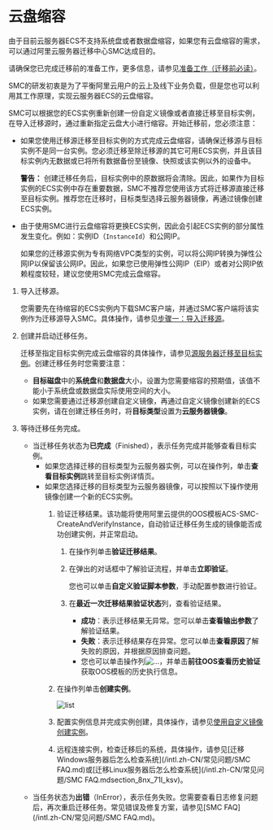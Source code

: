# 云盘缩容

由于目前云服务器ECS不支持系统盘或者数据盘缩容，如果您有云盘缩容的需求，可以通过阿里云服务器迁移中心SMC达成目的。

请确保您已完成迁移前的准备工作，更多信息，请参见[准备工作（迁移前必读）](/intl.zh-CN/用户指南/准备工作（迁移前必读）.md)。

SMC的研发初衷是为了平衡阿里云用户的云上及线下业务负载，但是您也可以利用其工作原理，实现云服务器ECS的云盘缩容。

SMC可以根据您的ECS实例重新创建一份自定义镜像或者直接迁移至目标实例，在导入迁移源时，通过重新指定云盘大小进行缩容。开始迁移前，您必须注意：

-   如果您使用迁移源迁移至目标实例的方式完成云盘缩容，请确保迁移源与目标实例不是同一台实例。您必须迁移至除迁移源的其它可用ECS实例，并且该目标实例内无数据或已将所有数据备份至镜像、快照或该实例以外的设备中。

    **警告：** 创建迁移任务后，目标实例中的原数据将会清除。因此，如果作为目标实例的ECS实例中存在重要数据，SMC不推荐您使用该方式将迁移源直接迁移至目标实例。推荐您在迁移时，目标类型选择云服务器镜像，再通过镜像创建ECS实例。

-   由于使用SMC进行云盘缩容将更换ECS实例，因此会引起ECS实例的部分属性发生变化。例如：实例ID（`InstanceId`）和公网IP。

    如果您的迁移源实例为专有网络VPC类型的实例，可以将公网IP转换为弹性公网IP以保留该公网IP。因此，如果您已使用弹性公网IP（EIP）或者对公网IP依赖程度较轻，建议您使用SMC完成云盘缩容。


1.  导入迁移源。

    您需要先在待缩容的ECS实例内下载SMC客户端，并通过SMC客户端将该实例作为迁移源导入SMC。具体操作，请参见[步骤一：导入迁移源](/intl.zh-CN/用户指南/步骤一：导入迁移源.md)。

2.  创建并启动迁移任务。

    迁移至指定目标实例完成云盘缩容的具体操作，请参见[源服务器迁移至目标实例](/intl.zh-CN/最佳实践/源服务器迁移至目标实例.md)。创建迁移任务时您需要注意：

    -   **目标磁盘**中的**系统盘**和**数据盘**大小，设置为您需要缩容的预期值，该值不能小于系统盘或数据盘实际使用空间的大小。
    -   如果您需要通过迁移源创建自定义镜像，再通过自定义镜像创建新的ECS实例，请在创建迁移任务时，将**目标类型**设置为**云服务器镜像**。
3.  等待迁移任务完成。

    -   当迁移任务状态为**已完成**（Finished），表示任务完成并能够查看目标实例。
        -   如果您选择迁移的目标类型为云服务器实例，可以在操作列，单击**查看目标实例**跳转至目标实例详情页。
        -   如果您选择迁移的目标类型为云服务器镜像，可以按照以下操作使用镜像创建一个新的ECS实例。
            1.  验证迁移结果。该功能将使用阿里云提供的OOS模板ACS-SMC-CreateAndVerifyInstance，自动验证迁移任务生成的镜像能否成功创建实例，并正常启动。
                1.  在操作列单击**验证迁移结果**。
                2.  在弹出的对话框中了解验证流程，并单击**立即验证**。

                    您也可以单击**自定义验证脚本参数**，手动配置参数进行验证。

                3.  在**最近一次迁移结果验证状态**列，查看验证结果。
                    -   **成功**：表示迁移结果无异常。您可以单击**查看输出参数**了解验证结果。
                    -   **失败**：表示迁移结果存在异常。您可以单击**查看原因**了解失败的原因，并根据原因排查问题。
                    -   您也可以单击操作列![...](https://static-aliyun-doc.oss-accelerate.aliyuncs.com/assets/img/zh-CN/3079670061/p169257.png)，并单击**前往OOS查看历史验证**获取OOS模板的历史执行信息。
            2.  在操作列单击**创建实例**。

                ![list](https://static-aliyun-doc.oss-accelerate.aliyuncs.com/assets/img/zh-CN/3079670061/p129881.png)

            3.  配置实例信息并完成实例创建，具体操作，请参见[使用自定义镜像创建实例](/intl.zh-CN/实例/创建实例/使用自定义镜像创建实例.md)。
            4.  远程连接实例，检查迁移后的系统，具体操作，请参见[迁移Windows服务器后怎么检查系统](/intl.zh-CN/常见问题/SMC FAQ.md)或[迁移Linux服务器后怎么检查系统](/intl.zh-CN/常见问题/SMC FAQ.mdsection_8nx_71l_ksv)。
    -   当任务状态为**出错**（InError），表示任务失败。您需要查看日志修复问题后，再次重启迁移任务。常见错误及修复方案，请参见[SMC FAQ](/intl.zh-CN/常见问题/SMC FAQ.md)。

